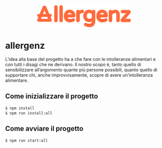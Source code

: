 <div align="center">
  <img src="/app/src/images/logo/1x/allergens_logo.png" width="300">
</div>

# allergenz

L’idea alla base del progetto ha a che fare con le intolleranze alimentari e con tutti i disagi che ne derivano. Il nostro scopo è, tanto quello di sensibilizzare all’argomento quante più persone possibili, quanto quello di supportare chi, anche improvvisamente, scopre di avere un’intolleranza alimentare.

## Come inizializzare il progetto

```
$ npm install
$ npm run install:all
```

## Come avviare il progetto

```
$ npm run start:all
```

